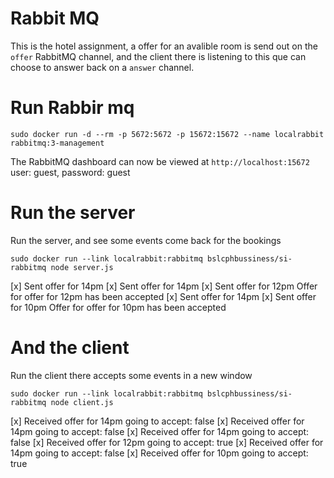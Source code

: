 # Rabbit MQ

This is the hotel assignment, a offer for an avalible room is send out on the `offer` RabbitMQ channel, and the client there is listening to this que can choose to answer back on a `answer` channel.


# Run Rabbir mq

`sudo docker run -d --rm -p 5672:5672 -p 15672:15672 --name localrabbit rabbitmq:3-management`

The RabbitMQ dashboard can now be viewed at `http://localhost:15672` user: guest, password: guest

# Run the server

Run the server, and see some events come back for the bookings

`sudo docker run --link localrabbit:rabbitmq bslcphbussiness/si-rabbitmq node server.js`

 [x] Sent offer for 14pm
 [x] Sent offer for 14pm
 [x] Sent offer for 12pm
Offer for offer for 12pm has been accepted
 [x] Sent offer for 14pm
 [x] Sent offer for 10pm
Offer for offer for 10pm has been accepted


# And the client

Run the client there accepts some events in a new window

`sudo docker run --link localrabbit:rabbitmq bslcphbussiness/si-rabbitmq node client.js`

 [x] Received offer for 14pm
going to accept:  false
 [x] Received offer for 14pm
going to accept:  false
 [x] Received offer for 14pm
going to accept:  false
 [x] Received offer for 12pm
going to accept:  true
 [x] Received offer for 14pm
going to accept:  false
 [x] Received offer for 10pm
going to accept:  true
